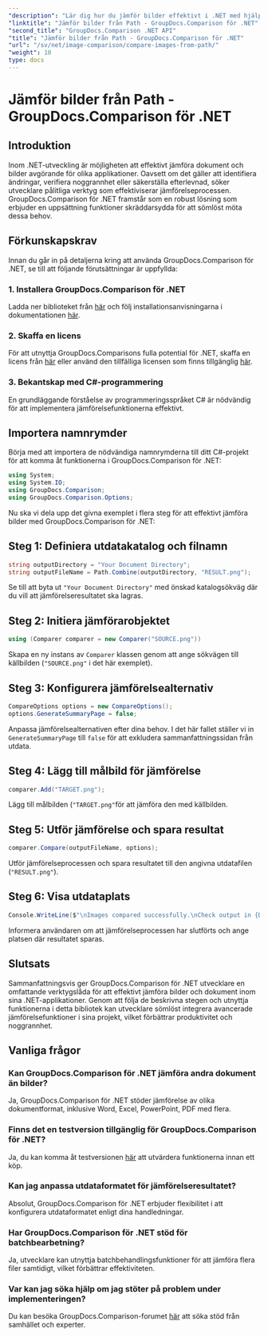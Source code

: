 ```yaml
---
"description": "Lär dig hur du jämför bilder effektivt i .NET med hjälp av GroupDocs.Comparison-biblioteket. Följ steg-för-steg-guiden för sömlös integration."
"linktitle": "Jämför bilder från Path - GroupDocs.Comparison för .NET"
"second_title": "GroupDocs.Comparison .NET API"
"title": "Jämför bilder från Path - GroupDocs.Comparison för .NET"
"url": "/sv/net/image-comparison/compare-images-from-path/"
"weight": 10
type: docs
---
```

# Jämför bilder från Path - GroupDocs.Comparison för .NET

## Introduktion
Inom .NET-utveckling är möjligheten att effektivt jämföra dokument och bilder avgörande för olika applikationer. Oavsett om det gäller att identifiera ändringar, verifiera noggrannhet eller säkerställa efterlevnad, söker utvecklare pålitliga verktyg som effektiviserar jämförelseprocessen. GroupDocs.Comparison för .NET framstår som en robust lösning som erbjuder en uppsättning funktioner skräddarsydda för att sömlöst möta dessa behov.
## Förkunskapskrav
Innan du går in på detaljerna kring att använda GroupDocs.Comparison för .NET, se till att följande förutsättningar är uppfyllda:
### 1. Installera GroupDocs.Comparison för .NET
Ladda ner biblioteket från [här](https://releases.groupdocs.com/comparison/net/) och följ installationsanvisningarna i dokumentationen [här](https://tutorials.groupdocs.com/comparison/net/).
### 2. Skaffa en licens
För att utnyttja GroupDocs.Comparisons fulla potential för .NET, skaffa en licens från [här](https://purchase.groupdocs.com/buy) eller använd den tillfälliga licensen som finns tillgänglig [här](https://purchase.groupdocs.com/temporary-license/).
### 3. Bekantskap med C#-programmering
En grundläggande förståelse av programmeringsspråket C# är nödvändig för att implementera jämförelsefunktionerna effektivt.

## Importera namnrymder
Börja med att importera de nödvändiga namnrymderna till ditt C#-projekt för att komma åt funktionerna i GroupDocs.Comparison för .NET:
```csharp
using System;
using System.IO;
using GroupDocs.Comparison;
using GroupDocs.Comparison.Options;
```

Nu ska vi dela upp det givna exemplet i flera steg för att effektivt jämföra bilder med GroupDocs.Comparison för .NET:
## Steg 1: Definiera utdatakatalog och filnamn
```csharp
string outputDirectory = "Your Document Directory";
string outputFileName = Path.Combine(outputDirectory, "RESULT.png");
```
Se till att byta ut `"Your Document Directory"` med önskad katalogsökväg där du vill att jämförelseresultatet ska lagras.
## Steg 2: Initiera jämförarobjektet
```csharp
using (Comparer comparer = new Comparer("SOURCE.png"))
```
Skapa en ny instans av `Comparer` klassen genom att ange sökvägen till källbilden (`"SOURCE.png"` i det här exemplet).
## Steg 3: Konfigurera jämförelsealternativ
```csharp
CompareOptions options = new CompareOptions();
options.GenerateSummaryPage = false;
```
Anpassa jämförelsealternativen efter dina behov. I det här fallet ställer vi in `GenerateSummaryPage` till `false` för att exkludera sammanfattningssidan från utdata.
## Steg 4: Lägg till målbild för jämförelse
```csharp
comparer.Add("TARGET.png");
```
Lägg till målbilden (`"TARGET.png"`för att jämföra den med källbilden.
## Steg 5: Utför jämförelse och spara resultat
```csharp
comparer.Compare(outputFileName, options);
```
Utför jämförelseprocessen och spara resultatet till den angivna utdatafilen (`"RESULT.png"`).
## Steg 6: Visa utdataplats
```csharp
Console.WriteLine($"\nImages compared successfully.\nCheck output in {Directory.GetCurrentDirectory()}.");
```
Informera användaren om att jämförelseprocessen har slutförts och ange platsen där resultatet sparas.

## Slutsats
Sammanfattningsvis ger GroupDocs.Comparison för .NET utvecklare en omfattande verktygslåda för att effektivt jämföra bilder och dokument inom sina .NET-applikationer. Genom att följa de beskrivna stegen och utnyttja funktionerna i detta bibliotek kan utvecklare sömlöst integrera avancerade jämförelsefunktioner i sina projekt, vilket förbättrar produktivitet och noggrannhet.
## Vanliga frågor
### Kan GroupDocs.Comparison för .NET jämföra andra dokument än bilder?
Ja, GroupDocs.Comparison för .NET stöder jämförelse av olika dokumentformat, inklusive Word, Excel, PowerPoint, PDF med flera.
### Finns det en testversion tillgänglig för GroupDocs.Comparison för .NET?
Ja, du kan komma åt testversionen [här](https://releases.groupdocs.com/) att utvärdera funktionerna innan ett köp.
### Kan jag anpassa utdataformatet för jämförelseresultatet?
Absolut, GroupDocs.Comparison för .NET erbjuder flexibilitet i att konfigurera utdataformatet enligt dina handledningar.
### Har GroupDocs.Comparison för .NET stöd för batchbearbetning?
Ja, utvecklare kan utnyttja batchbehandlingsfunktioner för att jämföra flera filer samtidigt, vilket förbättrar effektiviteten.
### Var kan jag söka hjälp om jag stöter på problem under implementeringen?
Du kan besöka GroupDocs.Comparison-forumet [här](https://forum.groupdocs.com/c/comparison/12) att söka stöd från samhället och experter.